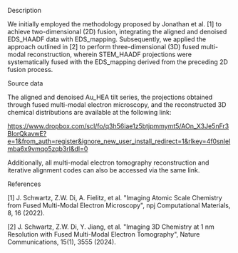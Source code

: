 Description

We initially employed the methodology proposed by Jonathan et al. [1] to achieve two-dimensional (2D) fusion, integrating the aligned and denoised EDS_HAADF data with EDS_mapping. Subsequently, we applied the approach outlined in [2] to perform three-dimensional (3D) fused multi-modal reconstruction, wherein STEM_HAADF projections were systematically fused with the EDS_mapping derived from the preceding 2D fusion process.

Source data

The aligned and denoised Au_HEA tilt series, the projections obtained through fused multi-modal electron microscopy, and the reconstructed 3D chemical distributions are available at the following link:

https://www.dropbox.com/scl/fo/q3h56iae1z5btjpmmymt5/AOn_X3Je5nFr3BIorQkavwE?e=1&from_auth=register&ignore_new_user_install_redirect=1&rlkey=4f0snlelmba6x9vmqo5zqb3rl&dl=0

Additionally, all multi-modal electron tomography reconstruction and iterative alignment codes can also be accessed via the same link.

References

[1] J. Schwartz, Z.W. Di, A. Fielitz, et al. "Imaging Atomic Scale Chemistry from Fused Multi-Modal Electron Microscopy", npj Computational Materials, 8, 16 (2022).

[2] J. Schwartz, Z.W. Di, Y. Jiang, et al. "Imaging 3D Chemistry at 1 nm Resolution with Fused Multi-Modal Electron Tomography", Nature Communications, 15(1), 3555 (2024).

